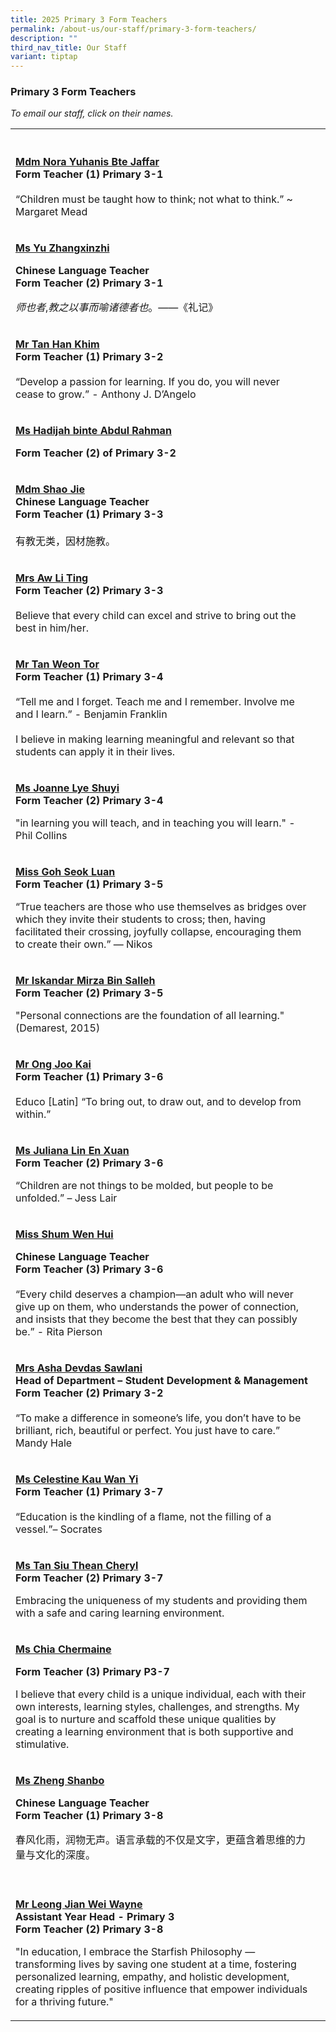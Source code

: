 ```yaml
---
title: 2025 Primary 3 Form Teachers
permalink: /about-us/our-staff/primary-3-form-teachers/
description: ""
third_nav_title: Our Staff
variant: tiptap
---
```

<h3>Primary 3 Form Teachers</h3>
<p><em>To email our staff, click on their names.</em>
</p>
<table style="minWidth: 50px">
<colgroup>
<col>
<col>
</colgroup>
<tbody>
<tr>
<th rowspan="1" colspan="1">
<p></p>
</th>
<th rowspan="1" colspan="1">
<p></p>
</th>
</tr>
<tr>
<td rowspan="1" colspan="1">
<p><strong><a href="mailto:NORA_YUHANIS_JAFFAR@SCHOOLS.GOV.SG" rel="noopener noreferrer nofollow" target="_blank">Mdm Nora Yuhanis Bte Jaffar</a></strong> 
<br><strong>Form Teacher (1) Primary 3-1</strong> 
<br>
<br>“Children must be taught how to think; not what to think.” ~ Margaret
Mead</p>
</td>
<td rowspan="1" colspan="1">
<p></p>
</td>
</tr>
<tr>
<td rowspan="1" colspan="1">
<p><strong><a href="mailto:YU_ZHANGXINZHI@SCHOOLS.GOV.SG" rel="noopener noreferrer nofollow" target="_blank">Ms Yu Zhangxinzhi</a></strong>
</p>
<p><strong>Chinese Language Teacher</strong>
<br><strong>Form Teacher (2) Primary 3-1</strong>
</p>
<p><em>师也者</em>,<em>教之以事而喻诸德者也</em>。——《礼记》</p>
</td>
<td rowspan="1" colspan="1">
<p></p>
</td>
</tr>
<tr>
<td rowspan="1" colspan="1">
<p><strong><a href="mailto:TAN_HAN_KHIM@SCHOOLS.GOV.SG" rel="noopener noreferrer nofollow" target="_blank">Mr Tan Han Khim</a></strong> 
<br><strong>Form Teacher (1) Primary 3-2</strong> 
<br>
<br>“Develop a passion for learning. If you do, you will never cease to grow.”
- Anthony J. D’Angelo</p>
</td>
<td rowspan="1" colspan="1">
<p></p>
</td>
</tr>
<tr>
<td rowspan="1" colspan="1">
<p><strong><a href="hadijah_abdul_rahman_a@schools.gov.sg" rel="noopener nofollow" target="_blank">Ms Hadijah binte Abdul Rahman</a></strong>
</p>
<p><strong>Form Teacher (2) of Primary 3-2</strong>
</p>
</td>
<td rowspan="1" colspan="1">
<p></p>
</td>
</tr>
<tr>
<td rowspan="1" colspan="1">
<p><strong><a href="mailto:SHAO_JIE@SCHOOLS.GOV.SG" rel="noopener noreferrer nofollow" target="_blank">Mdm Shao Jie</a></strong> 
<br><strong>Chinese Language Teacher</strong> 
<br><strong>Form Teacher (1) Primary 3-3</strong> 
<br>
<br>有教无类，因材施教。</p>
</td>
<td rowspan="1" colspan="1">
<p></p>
</td>
</tr>
<tr>
<td rowspan="1" colspan="1">
<p><strong><a href="mailto: HENG_LI_TING@SCHOOLS.GOV.SG" rel="noopener noreferrer nofollow" target="_blank">Mrs Aw Li Ting</a></strong> 
<br><strong>Form Teacher (2) Primary 3-3</strong> 
<br>
<br>Believe that every child can excel and strive to bring out the best in
him/her.</p>
</td>
<td rowspan="1" colspan="1">
<p></p>
</td>
</tr>
<tr>
<td rowspan="1" colspan="1">
<p><strong><a href="mailto:TAN_WEON_TOR@SCHOOLS.GOV.SG" rel="noopener noreferrer nofollow" target="_blank">Mr Tan Weon Tor</a></strong> 
<br><strong>Form Teacher (1) Primary 3-4</strong> 
<br>
<br>“Tell me and I forget. Teach me and I remember. Involve me and I learn.”
- Benjamin Franklin
<br>
<br>I believe in making learning meaningful and relevant so that students
can apply it in their lives.</p>
</td>
<td rowspan="1" colspan="1">
<p></p>
</td>
</tr>
<tr>
<td rowspan="1" colspan="1">
<p><strong><a href="mailto:JOANNE_LYE_SHUYI@SCHOOLS.GOV.SG" rel="noopener noreferrer nofollow" target="_blank">Ms Joanne Lye Shuyi</a></strong> 
<br><strong>Form Teacher (2) Primary 3-4</strong>
</p>
<p></p>
<p>"in learning you will teach, and in teaching you will learn." - Phil Collins</p>
</td>
<td rowspan="1" colspan="1">
<p></p>
</td>
</tr>
<tr>
<td rowspan="1" colspan="1">
<p><strong><a href="mailto:GOH_SEOK_LUAN@SCHOOLS.GOV.SG" rel="noopener nofollow" target="_blank">Miss Goh Seok Luan</a></strong> 
<br><strong>Form Teacher (1) Primary 3-5</strong>
</p>
<p></p>
<p>“True teachers are those who use themselves as bridges over which they
invite their students to cross; then, having facilitated their crossing,
joyfully collapse, encouraging them to create their own.” — Nikos</p>
</td>
<td rowspan="1" colspan="1">
<p></p>
</td>
</tr>
<tr>
<td rowspan="1" colspan="1">
<p><strong><a href="mailto:ISKANDAR_MIRZA_SALLEH@SCHOOLS.GOV.SG" rel="noopener noreferrer nofollow" target="_blank">Mr Iskandar Mirza Bin Salleh</a></strong> 
<br><strong>Form Teacher (2) Primary 3-5</strong>
</p>
<p></p>
<p>"Personal connections are the foundation of all learning." (Demarest,
2015)</p>
</td>
<td rowspan="1" colspan="1">
<p></p>
</td>
</tr>
<tr>
<td rowspan="1" colspan="1">
<p><strong><a href="mailto:ONG_JOO_KAI@SCHOOLS.GOV.SG" rel="noopener noreferrer nofollow" target="_blank">Mr Ong Joo Kai</a></strong> 
<br><strong>Form Teacher (1) Primary 3-6</strong> 
<br>
<br>Educo [Latin] “To bring out, to draw out, and to develop from within.”</p>
</td>
<td rowspan="1" colspan="1">
<p></p>
</td>
</tr>
<tr>
<td rowspan="1" colspan="1">
<p><strong><a href="mailto:JULIANA_LIN_EN_XUAN@SCHOOLS.GOV.SG" rel="noopener nofollow" target="_blank">Ms Juliana Lin En Xuan</a></strong>
<br><strong>Form Teacher (2) Primary 3-6</strong>
</p>
<p>“Children are not things to be molded, but people to be unfolded.” – Jess
Lair</p>
</td>
<td rowspan="1" colspan="1">
<p></p>
</td>
</tr>
<tr>
<td rowspan="1" colspan="1">
<p><strong><a href="mailto:SHUM_WEN_HUI@SCHOOLS.GOV.SG" rel="noopener noreferrer nofollow" target="_blank">Miss Shum Wen Hui</a></strong>
</p>
<p><strong>Chinese Language Teacher</strong>
<br><strong>Form Teacher (3) Primary 3-6</strong> 
<br>
<br>“Every child deserves a champion—an adult who will never give up on them,
who understands the power of connection, and insists that they become the
best that they can possibly be.” - Rita Pierson</p>
</td>
<td rowspan="1" colspan="1">
<p></p>
</td>
</tr>
<tr>
<td rowspan="1" colspan="1">
<p><strong><a href="mailto:ASHA_DEVDAS_SAWLANI@SCHOOLS.GOV.SG" rel="noopener noreferrer nofollow" target="_blank">Mrs Asha Devdas Sawlani</a></strong> 
<br><strong>Head of Department – Student Development &amp; Management</strong>
<br><strong>Form Teacher (2) Primary 3-2</strong> 
<br>
<br>“To make a difference in someone’s life, you don’t have to be brilliant,
rich, beautiful or perfect. You just have to care.” Mandy Hale</p>
</td>
<td rowspan="1" colspan="1">
<p></p>
</td>
</tr>
<tr>
<td rowspan="1" colspan="1">
<p><strong><a href="mailto:CELESTINE_KAU_WAN_YI@SCHOOLS.GOV.SG" rel="noopener noreferrer nofollow" target="_blank">Ms Celestine Kau Wan Yi</a></strong> 
<br><strong>Form Teacher (1) Primary 3-7</strong> 
<br>
<br>“Education is the kindling of a flame, not the filling of a vessel.”–
Socrates</p>
</td>
<td rowspan="1" colspan="1">
<p></p>
</td>
</tr>
<tr>
<td rowspan="1" colspan="1">
<p><strong><a href="mailto:TAN_SIU_THEAN_CHERYL@SCHOOLS.GOV.SG" rel="noopener nofollow" target="_blank">Ms Tan Siu Thean Cheryl</a></strong>
<br><strong>Form Teacher (2) Primary 3-7</strong>
</p>
<p></p>
<p>Embracing the uniqueness of my students and providing them with a safe
and caring learning environment.</p>
</td>
<td rowspan="1" colspan="1">
<p></p>
</td>
</tr>
<tr>
<td rowspan="1" colspan="1">
<p><strong><a href="chia_chermaine@schools.gov.sg" rel="noopener nofollow" target="_blank">Ms Chia Chermaine</a></strong>
</p>
<p><strong>Form Teacher (3) Primary P3-7</strong>
</p>
<p>I believe that every child is a unique individual, each with their own
interests, learning styles, challenges, and strengths. My goal is to nurture
and scaffold these unique qualities by creating a learning environment
that is both supportive and stimulative.</p>
</td>
<td rowspan="1" colspan="1">
<p></p>
</td>
</tr>
<tr>
<td rowspan="1" colspan="1">
<p><strong><a href="mailto:zheng_shanbo@schools.gov.sg" rel="noopener noreferrer nofollow" target="_blank">Ms Zheng Shanbo</a></strong>
</p>
<p><strong>Chinese Language Teacher</strong>
<br><strong>Form Teacher (1) Primary 3-8</strong>
</p>
<p>春风化雨，润物无声。语言承载的不仅是文字，更蕴含着思维的力量与文化的深度。
<br>
<br>
</p>
</td>
<td rowspan="1" colspan="1">
<p></p>
</td>
</tr>
<tr>
<td rowspan="1" colspan="1">
<p><strong><a href="mailto:LEONG_JIAN_WEI@SCHOOLS.GOV.SG" rel="noopener noreferrer nofollow" target="_blank">Mr Leong Jian Wei Wayne</a></strong> 
<br><strong>Assistant Year Head - Primary 3</strong> 
<br><strong>Form Teacher (2) Primary 3-8</strong>
</p>
<p>"In education, I embrace the Starfish Philosophy — transforming lives
by saving one student at a time, fostering personalized learning, empathy,
and holistic development, creating ripples of positive influence that empower
individuals for a thriving future."</p>
</td>
<td rowspan="1" colspan="1">
<p></p>
</td>
</tr>
</tbody>
</table>
<p></p>